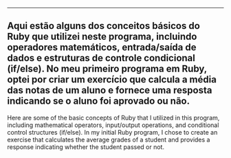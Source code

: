 -------------------------------------------------------------------------------------------------------------------------------------------------------------------------------------
Aqui estão alguns dos conceitos básicos do Ruby que utilizei neste programa, incluindo operadores matemáticos, entrada/saída de dados e estruturas de controle condicional (if/else).
No meu primeiro programa em Ruby, optei por criar um exercício que calcula a média das notas de um aluno e fornece uma resposta indicando se o aluno foi aprovado ou não.
-------------------------------------------------------------------------------------------------------------------------------------------------------------------------------------
Here are some of the basic concepts of Ruby that I utilized in this program, including mathematical operators, input/output operations, and conditional control structures (if/else). In my initial Ruby program, I chose to create an exercise that calculates the average grades of a student and provides a response indicating whether the student passed or not.


